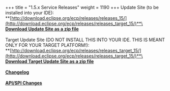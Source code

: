 +++
title = "1.5.x Service Releases"
weight = 1190
+++
Update Site (to be installed into your IDE):\
**[http://download.eclipse.org/ecp/releases/releases_15/](http://download.eclipse.org/ecp/releases/releases_target_15/)**\
\
**[Download Update Site as a zip file](http://www.eclipse.org/downloads/download.php?file=/ecp/releases/releases_15/151/151.zip)**\
\
Target Update Site (DO NOT INSTALL THIS INTO YOUR IDE. THIS IS MEANT ONLY FOR YOUR TARGET PLATFORM!):\
**[http://download.eclipse.org/ecp/releases/releases_target_15/](http://download.eclipse.org/ecp/releases/releases_target_15/)**\
\
**[Download Target Update Site as a zip file](http://www.eclipse.org/downloads/download.php?file=/ecp/releases/releases_target_15/151/151.zip)**\
\
**[Changelog](https://bugs.eclipse.org/bugs/buglist.cgi?query_format=advanced&product=ECP&target_milestone=1.5.0)**\
\
**[API/SPI Changes](https://www.eclipse.org/ecp/project-info/ECP_141_150_API_SPI_changes.html)**



